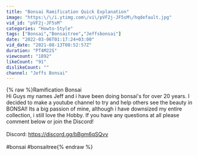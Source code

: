 ```yaml
---
title: "Bonsai Ramification Quick Explanation"
image: "https:\/\/i.ytimg.com\/vi\/pVF2j-JF5sM\/hqdefault.jpg"
vid_id: "pVF2j-JF5sM"
categories: "Howto-Style"
tags: ["Bonsai","Bonsaitree","Jeffsbonsai"]
date: "2022-03-06T01:17:24+03:00"
vid_date: "2021-08-13T08:52:57Z"
duration: "PT4M22S"
viewcount: "1892"
likeCount: "91"
dislikeCount: ""
channel: "Jeffs Bonsai"
---
```

{% raw %}Ramification Bonsai<br />Hi Guys my names Jeff and i have been doing bonsai's for over 20 years. I decided to make a youtube channel to try and help others see the beauty in BONSAI! Its a big passion of mine, although i have downsized my entire collection, i still love the Hobby. If you have any questions at all please comment below or join the Discord!<br /><br />Discord: <a rel="nofollow" target="blank" href="https://discord.gg/bBgm6qSQvv">https://discord.gg/bBgm6qSQvv</a><br /><br />#bonsai #bonsaitree{% endraw %}
